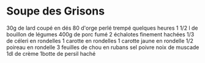 # Soupe des Grisons

30g de lard coupé en dés
80 d'orge perlé trempé quelques heures
1 1/2 l de bouillon de légumes
400g de porc fumé
2 échalotes finement hachées
1/3 de céleri en rondelles
1 carotte en rondelles
1 carotte jaune en rondelle
1/2 poireau en rondelle
3 feuilles de chou en rubans
sel poivre noix de muscade
1dl de crème
1botte de persil haché
